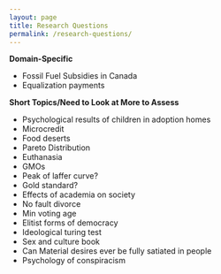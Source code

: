 ```yaml
---
layout: page
title: Research Questions
permalink: /research-questions/
---
```


**Domain-Specific**

* Fossil Fuel Subsidies in Canada
* Equalization payments

**Short Topics/Need to Look at More to Assess**

* Psychological results of children in adoption homes
* Microcredit
* Food deserts
* Pareto Distribution
* Euthanasia
* GMOs
* Peak of laffer curve?
* Gold standard?
* Effects of academia on society
* No fault divorce
* Min voting age
* Elitist forms of democracy
* Ideological turing test
* Sex and culture book
* Can Material desires ever be fully satiated in people
* Psychology of conspiracism








